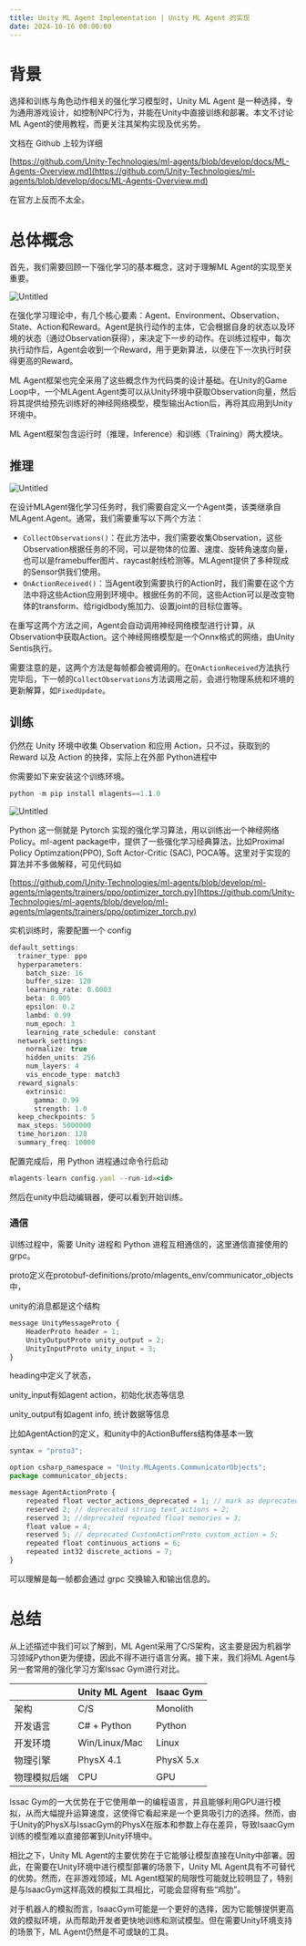 ```yaml
---
title: Unity ML Agent Implementation | Unity ML Agent 的实现
date: 2024-10-16 00:00:00
---
```


# 背景

选择和训练与角色动作相关的强化学习模型时，Unity ML Agent 是一种选择，专为通用游戏设计，如控制NPC行为，并能在Unity中直接训练和部署。本文不讨论ML Agent的使用教程，而更关注其架构实现及优劣势。

文档在 Github 上较为详细 

[https://github.com/Unity-Technologies/ml-agents/blob/develop/docs/ML-Agents-Overview.md](https://github.com/Unity-Technologies/ml-agents/blob/develop/docs/ML-Agents-Overview.md)

在官方上反而不太全。

# 总体概念

首先，我们需要回顾一下强化学习的基本概念，这对于理解ML Agent的实现至关重要。

![Untitled](/images/mlagent0.png)

在强化学习理论中，有几个核心要素：Agent、Environment、Observation、State、Action和Reward。Agent是执行动作的主体，它会根据自身的状态以及环境的状态（通过Observation获得），来决定下一步的动作。在训练过程中，每次执行动作后，Agent会收到一个Reward，用于更新算法，以便在下一次执行时获得更高的Reward。

ML Agent框架也完全采用了这些概念作为代码类的设计基础。在Unity的Game Loop中，一个MLAgent.Agent类可以从Unity环境中获取Observation向量，然后将其提供给预先训练好的神经网络模型，模型输出Action后，再将其应用到Unity环境中。

ML Agent框架包含运行时（推理，Inference）和训练（Training）两大模块。

## 推理

![Untitled](/images/mlagent1.png)

在设计MLAgent强化学习任务时，我们需要自定义一个Agent类，该类继承自MLAgent.Agent。通常，我们需要重写以下两个方法：

- `CollectObservations()`：在此方法中，我们需要收集Observation，这些Observation根据任务的不同，可以是物体的位置、速度、旋转角速度向量，也可以是framebuffer图片、raycast射线检测等。MLAgent提供了多种现成的Sensor供我们使用。
- `OnActionReceived()`：当Agent收到需要执行的Action时，我们需要在这个方法中将这些Action应用到环境中。根据任务的不同，这些Action可以是改变物体的transform、给rigidbody施加力、设置joint的目标位置等。

在重写这两个方法之间，Agent会自动调用神经网络模型进行计算，从Observation中获取Action。这个神经网络模型是一个Onnx格式的网络，由Unity Sentis执行。

需要注意的是，这两个方法是每帧都会被调用的。在`OnActionReceived`方法执行完毕后，下一帧的`CollectObservations`方法调用之前，会进行物理系统和环境的更新解算，如`FixedUpdate`。

## 训练

仍然在 Unity 环境中收集 Observation 和应用 Action，只不过，获取到的 Reward 以及 Action 的抉择，实际上在外部 Python进程中

你需要如下来安装这个训练环境。

```csharp
python -m pip install mlagents==1.1.0
```

![Untitled](/images/mlagent2.png)

Python 这一侧就是 Pytorch 实现的强化学习算法，用以训练出一个神经网络 Policy。ml-agent package中，提供了一些强化学习经典算法，比如Proximal Policy Optimzation(PPO), Soft Actor-Critic (SAC), POCA等。这里对于实现的算法并不多做解释，可见代码如

[https://github.com/Unity-Technologies/ml-agents/blob/develop/ml-agents/mlagents/trainers/ppo/optimizer_torch.py](https://github.com/Unity-Technologies/ml-agents/blob/develop/ml-agents/mlagents/trainers/ppo/optimizer_torch.py)

实机训练时，需要配置一个 config 

```csharp
default_settings:
  trainer_type: ppo
  hyperparameters:
    batch_size: 16
    buffer_size: 120
    learning_rate: 0.0003
    beta: 0.005
    epsilon: 0.2
    lambd: 0.99
    num_epoch: 3
    learning_rate_schedule: constant
  network_settings:
    normalize: true
    hidden_units: 256
    num_layers: 4
    vis_encode_type: match3
  reward_signals:
    extrinsic:
      gamma: 0.99
      strength: 1.0
  keep_checkpoints: 5
  max_steps: 5000000
  time_horizon: 128
  summary_freq: 10000
```

配置完成后，用 Python 进程通过命令行启动

```jsx
mlagents-learn config.yaml --run-id=<id>
```

然后在unity中启动编辑器，便可以看到开始训练。

### 通信

训练过程中，需要 Unity 进程和 Python 进程互相通信的，这里通信直接使用的 grpc。

proto定义在protobuf-definitions/proto/mlagents_env/communicator_objects中，

unity的消息都是这个结构

```jsx
message UnityMessageProto {
    HeaderProto header = 1;
    UnityOutputProto unity_output = 2;
    UnityInputProto unity_input = 3;
}
```

heading中定义了状态，

unity_input有如agent action，初始化状态等信息

unity_output有如agent info, 统计数据等信息

比如AgentAction的定义，和unity中的ActionBuffers结构体基本一致

```jsx
syntax = "proto3";

option csharp_namespace = "Unity.MLAgents.CommunicatorObjects";
package communicator_objects;

message AgentActionProto {
    repeated float vector_actions_deprecated = 1; // mark as deprecated in communicator v1.3.0
    reserved 2; // deprecated string text_actions = 2;
    reserved 3; //deprecated repeated float memories = 3;
    float value = 4;
    reserved 5; // deprecated CustomActionProto custom_action = 5;
    repeated float continuous_actions = 6;
    repeated int32 discrete_actions = 7;
}
```

可以理解是每一帧都会通过 grpc 交换输入和输出信息的。

# 总结

从上述描述中我们可以了解到，ML Agent采用了C/S架构，这主要是因为机器学习领域Python更为便捷，因此不得不进行语言分离。接下来，我们将ML Agent与另一套常用的强化学习方案Issac Gym进行对比。

|  | Unity ML Agent | Isaac Gym |
| --- | --- | --- |
| 架构 | C/S | Monolith |
| 开发语言 | C# + Python | Python |
| 开发环境 | Win/Linux/Mac | Linux |
| 物理引擎 | PhysX 4.1 | PhysX 5.x |
| 物理模拟后端 | CPU | GPU |

Issac Gym的一大优势在于它使用单一的编程语言，并且能够利用GPU进行模拟，从而大幅提升运算速度，这使得它看起来是一个更具吸引力的选择。然而，由于Unity的PhysX与IssacGym的PhysX在版本和参数上存在差异，导致IsaacGym训练的模型难以直接部署到Unity环境中。

相比之下，Unity ML Agent的主要优势在于它能够让模型直接在Unity中部署。因此，在需要在Unity环境中进行模型部署的场景下，Unity ML Agent具有不可替代的优势。然而，在非游戏领域，ML Agent框架的局限性可能就比较明显了，特别是与IsaacGym这样高效的模拟工具相比，可能会显得有些“鸡肋”。

对于机器人的模拟而言，IsaacGym可能是一个更好的选择，因为它能够提供更高效的模拟环境，从而帮助开发者更快地训练和测试模型。但在需要Unity环境支持的场景下，ML Agent仍然是不可或缺的工具。